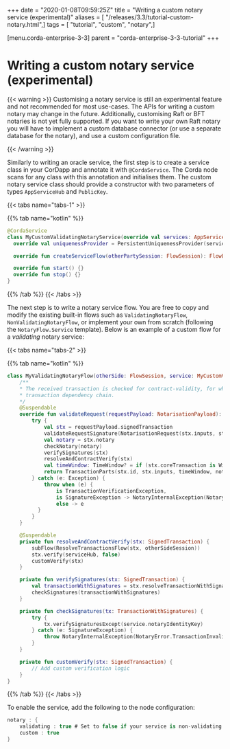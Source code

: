 +++
date = "2020-01-08T09:59:25Z"
title = "Writing a custom notary service (experimental)"
aliases = [ "/releases/3.3/tutorial-custom-notary.html",]
tags = [ "tutorial", "custom", "notary",]

[menu.corda-enterprise-3-3]
parent = "corda-enterprise-3-3-tutorial"
+++



# Writing a custom notary service (experimental)


{{< warning >}}
Customising a notary service is still an experimental feature and not recommended for most use-cases. The APIs
                for writing a custom notary may change in the future. Additionally, customising Raft or BFT notaries is not yet
                fully supported. If you want to write your own Raft notary you will have to implement a custom database connector
                (or use a separate database for the notary), and use a custom configuration file.

{{< /warning >}}

Similarly to writing an oracle service, the first step is to create a service class in your CorDapp and annotate it
            with `@CordaService`. The Corda node scans for any class with this annotation and initialises them. The custom notary
            service class should provide a constructor with two parameters of types `AppServiceHub` and `PublicKey`.


{{< tabs name="tabs-1" >}}


{{% tab name="kotlin" %}}
```kotlin
@CordaService
class MyCustomValidatingNotaryService(override val services: AppServiceHub, override val notaryIdentityKey: PublicKey) : TrustedAuthorityNotaryService() {
  override val uniquenessProvider = PersistentUniquenessProvider(services.clock)

  override fun createServiceFlow(otherPartySession: FlowSession): FlowLogic<Void?> = MyValidatingNotaryFlow(otherPartySession, this)

  override fun start() {}
  override fun stop() {}
}
```
{{% /tab %}}
{{< /tabs >}}

The next step is to write a notary service flow. You are free to copy and modify the existing built-in flows such
            as `ValidatingNotaryFlow`, `NonValidatingNotaryFlow`, or implement your own from scratch (following the
            `NotaryFlow.Service` template). Below is an example of a custom flow for a *validating* notary service:


{{< tabs name="tabs-2" >}}


{{% tab name="kotlin" %}}
```kotlin
class MyValidatingNotaryFlow(otherSide: FlowSession, service: MyCustomValidatingNotaryService) : NotaryServiceFlow(otherSide, service) {
    /**
    * The received transaction is checked for contract-validity, for which the caller also has to to reveal the whole
    * transaction dependency chain.
    */
    @Suspendable
    override fun validateRequest(requestPayload: NotarisationPayload): TransactionParts {
        try {
            val stx = requestPayload.signedTransaction
            validateRequestSignature(NotarisationRequest(stx.inputs, stx.id), requestPayload.requestSignature)
            val notary = stx.notary
            checkNotary(notary)
            verifySignatures(stx)
            resolveAndContractVerify(stx)
            val timeWindow: TimeWindow? = if (stx.coreTransaction is WireTransaction) stx.tx.timeWindow else null
            return TransactionParts(stx.id, stx.inputs, timeWindow, notary!!)
        } catch (e: Exception) {
            throw when (e) {
                is TransactionVerificationException,
                is SignatureException -> NotaryInternalException(NotaryError.TransactionInvalid(e))
                else -> e
          }
        }
    }

    @Suspendable
    private fun resolveAndContractVerify(stx: SignedTransaction) {
        subFlow(ResolveTransactionsFlow(stx, otherSideSession))
        stx.verify(serviceHub, false)
        customVerify(stx)
    }

    private fun verifySignatures(stx: SignedTransaction) {
        val transactionWithSignatures = stx.resolveTransactionWithSignatures(serviceHub)
        checkSignatures(transactionWithSignatures)
    }

    private fun checkSignatures(tx: TransactionWithSignatures) {
        try {
            tx.verifySignaturesExcept(service.notaryIdentityKey)
        } catch (e: SignatureException) {
            throw NotaryInternalException(NotaryError.TransactionInvalid(e))
        }
    }

    private fun customVerify(stx: SignedTransaction) {
        // Add custom verification logic
    }
}
```
{{% /tab %}}
{{< /tabs >}}

To enable the service, add the following to the node configuration:

```kotlin
notary : {
    validating : true # Set to false if your service is non-validating
    custom : true
}
```

